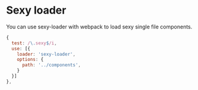 # Sexy loader

You can use sexy-loader with webpack to load sexy single file components.

```javascript
{
  test: /\.sexy$/i,
  use: [{
    loader: 'sexy-loader',
    options: {
      path: '../components',
    }
  }]
},
```
